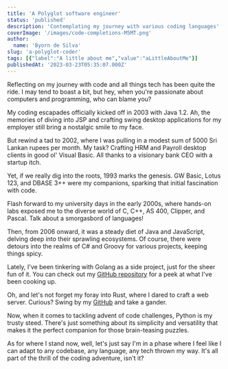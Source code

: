 ```yaml
---
title: 'A Polyglot software engineer'
status: 'published'
description: 'Contemplating my journey with various coding languages'
coverImage: '/images/code-completions-M5MT.png'
author:
  name: 'Byorn de Silva'
slug: 'a-polyglot-coder'
tags: [{"label":"A little about me","value":"aLittleAboutMe"}]
publishedAt: '2023-03-23T05:35:07.000Z'
---
```


Reflecting on my journey with code and all things tech has been quite the ride. I may tend to boast a bit, but hey, when you're passionate about computers and programming, who can blame you?

My coding escapades officially kicked off in 2003 with Java 1.2. Ah, the memories of diving into JSP and crafting swing desktop applications for my employer still bring a nostalgic smile to my face.

But rewind a tad to 2002, where I was pulling in a modest sum of 5000 Sri Lankan rupees per month. My task? Crafting HRM and Payroll desktop clients in good ol' Visual Basic. All thanks to a visionary bank CEO with a startup itch.

Yet, if we really dig into the roots, 1993 marks the genesis. GW Basic, Lotus 123, and DBASE 3++ were my companions, sparking that initial fascination with code.

Flash forward to my university days in the early 2000s, where hands-on labs exposed me to the diverse world of C, C++, AS 400, Clipper, and Pascal. Talk about a smorgasbord of languages!

Then, from 2006 onward, it was a steady diet of Java and JavaScript, delving deep into their sprawling ecosystems. Of course, there were detours into the realms of C# and Groovy for various projects, keeping things spicy.

Lately, I've been tinkering with Golang as a side project, just for the sheer fun of it. You can check out my [GitHub repository](https://github.com/byorn/advent_of_code) for a peek at what I've been cooking up.

Oh, and let's not forget my foray into Rust, where I dared to craft a web server. Curious? Swing by my [GitHub](https://github.com/byorn/learning_rust/tree/main/src) and take a gander.

Now, when it comes to tackling advent of code challenges, Python is my trusty steed. There's just something about its simplicity and versatility that makes it the perfect companion for those brain-teasing puzzles.

As for where I stand now, well, let's just say I'm in a phase where I feel like I can adapt to any codebase, any language, any tech thrown my way. It's all part of the thrill of the coding adventure, isn't it?